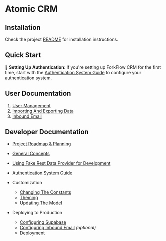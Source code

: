 # Atomic CRM

## Installation

Check the project [README](../README.md#installation) for installation instructions.

## Quick Start

**🚀 Setting Up Authentication**: If you're setting up ForkFlow CRM for the first time, start with the [Authentication System Guide](./developer/authentication.md) to configure your authentication system.

## User Documentation

1. [User Management](./user/user-management.md)
2. [Importing And Exporting Data](./user/import-contacts.md)
3. [Inbound Email](./user/inbound-email.md)

## Developer Documentation

- [Project Roadmap & Planning](../TODO.md)
- [General Concepts](./developer/architecture-choices.md)
- [Using Fake Rest Data Provider for Development](./developer/data-providers.md)
- [Authentication System Guide](./developer/authentication.md)

- Customization

  - [Changing The Constants](./developer/customizing.md)
  - [Theming](./developer/theming.md)
  - [Updating The Model](./developer/migrations.md)

- Deploying to Production

  - [Configuring Supabase](./developer/supabase-configuration.md)
  - [Configuring Inbound Email](./developer/inbound-email-configuration.md) *(optional)*
  - [Deployment](./developer/deploy.md)
